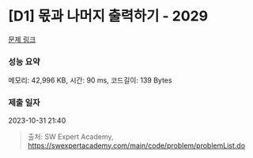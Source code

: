 # [D1] 몫과 나머지 출력하기 - 2029 

[문제 링크](https://swexpertacademy.com/main/code/problem/problemDetail.do?contestProbId=AV5QGNvKAtEDFAUq) 

### 성능 요약

메모리: 42,996 KB, 시간: 90 ms, 코드길이: 139 Bytes

### 제출 일자

2023-10-31 21:40



> 출처: SW Expert Academy, https://swexpertacademy.com/main/code/problem/problemList.do